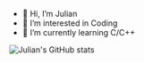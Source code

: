 - 👋 Hi, I’m Julian
- 👀 I’m interested in Coding
- 🌱 I’m currently learning C/C++

![Julian's GitHub stats](https://github-readme-stats.vercel.app/api?username=Julian-Mej&count_private=true&show_icons=true&theme=radical&hide_border=true)
<!---[![Top Langs](https://github-readme-stats.vercel.app/api/top-langs/?username=Julian-Mejatsch&layout=compact&theme=radical)](https://github.com/anuraghazra/github-readme-stats)
--->
<!---
Julian-Mej/Julian-Mej is a ✨ special ✨ repository because its `README.md` (this file) appears on your GitHub profile.
You can click the Preview link to take a look at your changes.
--->

